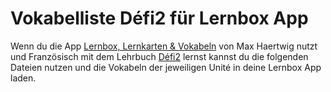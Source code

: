 # Vokabelliste Défi2 für Lernbox App

Wenn du die App [Lernbox, Lernkarten & Vokabeln](https://apps.apple.com/de/app/lernbox-lernkarten-vokabeln/id570565162) von Max Haertwig nutzt und Französisch mit dem Lehrbuch [Défi2](https://www.klett-sprachen.de/defi-2-a2/t-1/9783125296961) lernst kannst du die folgenden Dateien nutzen und die Vokabeln der jeweiligen Unité in deine Lernbox App laden.
